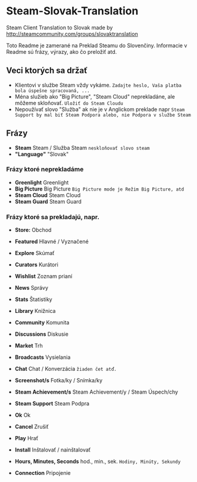 # Steam-Slovak-Translation
Steam Client Translation to Slovak made by http://steamcommunity.com/groups/slovaktranslation

Toto Readme je zamerané na Preklad Steamu do Slovenčiny. Informacie v Readme sú frázy, výrazy, ako čo preložiť atd.

## Veci ktorých sa držať
- Klientovi v službe Steam vždy vykáme. `Zadajte heslo, Vaša platba bola úspešne spracovaná, ...`
- Ména služieb ako "Big Picture", "Steam Cloud" neprekladáne, ale môžeme skloňovať. `Uložiť do Steam Cloudu`
- Nepoužívať slovo "Služba" ak nie je v Anglickom preklade napr `Steam Support by mal biť Steam Podpora alebo, nie Podpora v službe Steam`

## Frázy
- **Steam** Steam / Služba Steam `neskloňovať slovo steam`
- **"Language"** "Slovak"

### Frázy ktoré neprekladáme
- **Greenlight** Greenlight
- **Big Picture** Big Picture `Big Picture mode je Režim Big Picture, atd`
- **Steam Cloud** Steam Cloud
- **Steam Guard** Steam Guard

### Frázy ktoré sa prekladajú, napr.
- **Store:** Obchod
 - **Featured** Hlavné / Vyznačené
 - **Explore** Skúmať
 - **Curators** Kurátori
 - **Wishlist** Zoznam prianí
 - **News** Správy
 - **Stats** Štatistiky
- **Library** Knižnica
- **Community** Komunita
 - **Discussions** Diskusie
 - **Market** Trh
 - **Broadcasts** Vysielania
 
 
- **Chat** Chat / Konverzácia `žiaden čet atď.`
- **Screenshot/s** Fotka/ky / Snímka/ky
- **Steam Achievement/s** Steam Achievement/y / Steam Úspech/chy
- **Steam Support** Steam Podpra 


- **Ok** Ok
- **Cancel** Zrušiť
- **Play** Hrať
- **Install** Inštalovať / nainštalovať
- **Hours, Minutes, Seconds** hod., min., sek. `Hodiny, Minúty, Sekundy`
- **Connection** Pripojenie
